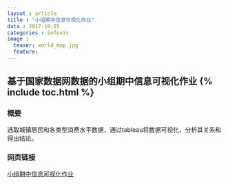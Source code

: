 ```yaml
---
layout : article
title : "小组期中信息可视化作业"
data : 2017-10-25
categories : infovis
image :
  teaser: world_map.jpg
  feature:
---
```

基于国家数据网数据的小组期中信息可视化作业
{% include toc.html %}
---

### 概要
选取城镇居民和各类型消费水平数据，通过tableau将数据可视化，分析其关系和得出结论。

### 网页链接
[小组期中信息可视化作业](/infovis/term_project.html)
